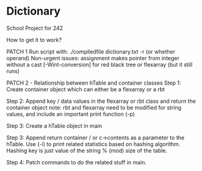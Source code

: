 # Dictionary
School Project for 242

How to get it to work?

PATCH 1
Run script with: ./compiledfile dictionary.txt -r (or whether operand)
Non-urgent issues: assignment makes pointer from integer without a cast [-Wint-conversion] for red black tree or flexarray (but it
still runs)


PATCH 2 - Relationship between hTable and container classes
Step 1: Create container object which can either be a flexarray or a rbt

Step 2: Append key / data values in the flexarray or rbt class and return the container object
note: rbt and flexarray need to be modified for string values, and include an important print function (-p)

Step 3: Create a hTable object in main

Step 3: Append return container / or c->contents as a parameter to the hTable. Use (-i) to print related statistics
based on hashing algorithm. Hashing key is just value of the string % (mod) size of the table.

Step 4: Patch commands to do the related stuff in main.

